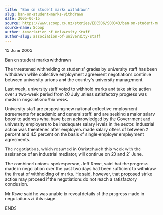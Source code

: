 ```yaml
---
title: "Ban on student marks withdrawn"
slug: ban-on-student-marks-withdrawn
date: 2005-06-15
source: https://www.scoop.co.nz/stories/ED0506/S00043/ban-on-student-marks-withdrawn.htm
source-name: Scoop
author: Association of University Staff
author-slug: association-of-university-staff
---
```


<p>15 June 2005</p>

<p>Ban on student marks withdrawn</p>

<p>The
threatened withholding of students' grades by university
staff has been withdrawn while collective employment
agreement negotiations continue between university unions
and the country's university management.<p>

<p>Last week,
university staff voted  to withhold marks and take strike
action over a two-week period from 20 July unless
satisfactory progress was made in negotiations this
week.</p>

<p>University staff are proposing new national
collective employment agreements for academic and general
staff, and are seeking a major salary boost to address what
have been acknowledged by the Government and university
employers to be inadequate salary levels in the sector.
Industrial action was threatened after employers made salary
offers of between 2 percent and 4.5 percent on the basis of
single-employer employment agreements.</p>

<p>The negotiations,
which resumed in Christchurch this week with the assistance
of an industrial mediator, will continue on 20 and 21
June.</p>

<p>The combined unions' spokesperson, Jeff Rowe, said
that the progress made in negotiation over the past two days
had been sufficient to withdraw the threat of withholding of
marks. He said, however, that proposed strike action may
proceed if the negotiations do not reach a satisfactory
conclusion.</p>

<p>Mr Rowe said he was unable to reveal details
of the progress made in negotiations at this
stage.</p>

<p>ENDS<p>
         